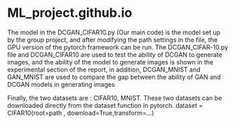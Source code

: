 # ML_project.github.io
The model in the DCGAN_CIFAR10.py (Our main code) is the model set up by the group project, 
and after modifying the path settings in the file, the GPU version of the pytorch framework can be run. 
The DCGAN_CIFAR-10.py file and DCGAN_CIFAR10 are used to test the ability of DCGAN to generate images, 
and the ability of the model to generate images is shown in the experimental section of the report, 
in addition, DCGAN_MNIST and GAN_MNIST are used to compare the gap between the ability of GAN and DCGAN models in generating images





Finally, the two datasets are : CIFAR10, MNIST. These two datasets can be downloaded directly from the dataset function in pytorch.
dataset = CIFAR10(root=path , download=True,transform=...)
